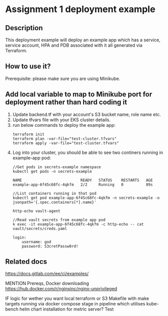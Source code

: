# Assignment 1 deployment example
## Description

This deployment example will deploy an example app which has a service, service account, HPA and PDB associated with it all generated via Terraform.

## How to use it?
Prerequisite: please make sure you are using Minikube.
## Add local variable to map to Minikube port for deployment rather than hard coding it


1. Update backend.tf with your account's S3 bucket name, role name etc.
2. Update tfvars file with your EKS cluster details.
4. run below commands to deploy the example app:
    ```
    terraform init
    terraform plan -var-file="test-cluster.tfvars"
    terraform apply -var-file="test-cluster.tfvars"
    ```
5. Log into your cluster, you should be able to see two continers running in example-app pod:
    ```
    //Get pods in secrets-example namespace
    kubectl get pods -n secrets-example

    NAME                          READY   STATUS    RESTARTS   AGE
    example-app-6f45c68fc-4qkfm   2/2     Running   0          89s

    //List containers running in that pod
    kubectl get pod example-app-6f45c68fc-4qkfm -n secrets-example -o jsonpath='{.spec.containers[*].name}'

    http-echo vault-agent

    //Read vault secrets from example app pod
    k exec -it example-app-6f45c68fc-4qkfm -c http-echo -- cat vault/secrets/creds.yaml

    login:
        username: god
        password: S3cretPassw0rd!
    ```

## Related docs
https://docs.gitlab.com/ee/ci/examples/


MENTION
Prereqs, Docker
downloading https://hub.docker.com/r/nginxinc/nginx-unprivileged

IF logic for wether you want local terraform or S3
Makefile with make targets running via docker compose
stage in pipeline which utilises kube-bench
helm chart installation for metric server? Test
